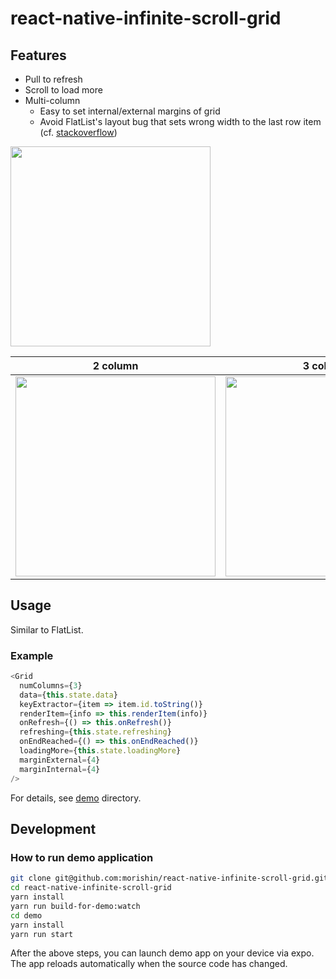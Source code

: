 # react-native-infinite-scroll-grid
## Features
- Pull to refresh
- Scroll to load more
- Multi-column
    - Easy to set internal/external margins of grid
    - Avoid FlatList's layout bug that sets wrong width to the last row item (cf. [stackoverflow](https://stackoverflow.com/questions/43502954/react-native-flatlist-with-columns-last-item-width?utm_medium=organic&utm_source=google_rich_qa&utm_campaign=google_rich_qa))

<img src="https://user-images.githubusercontent.com/1413408/41037130-49a1731c-69cd-11e8-9220-da22d7de7914.gif" width="320"/>

2 column | 3 column
--- | ---
<img src="https://user-images.githubusercontent.com/1413408/41037129-497a08cc-69cd-11e8-8f03-946ae425be47.gif" width="320"/> | <img src="https://user-images.githubusercontent.com/1413408/41037128-494fbbe4-69cd-11e8-9473-39d00382eb31.gif" width="320"/>

## Usage
Similar to FlatList.

### Example
```js
<Grid
  numColumns={3}
  data={this.state.data}
  keyExtractor={item => item.id.toString()}
  renderItem={info => this.renderItem(info)}
  onRefresh={() => this.onRefresh()}
  refreshing={this.state.refreshing}
  onEndReached={() => this.onEndReached()}
  loadingMore={this.state.loadingMore}
  marginExternal={4}
  marginInternal={4}
/>
```
For details, see [demo](https://github.com/morishin/react-native-infinite-scroll-grid/tree/master/demo) directory.

## Development
### How to run demo application
```sh
git clone git@github.com:morishin/react-native-infinite-scroll-grid.git
cd react-native-infinite-scroll-grid
yarn install
yarn run build-for-demo:watch
cd demo
yarn install
yarn run start
```

After the above steps, you can launch demo app on your device via expo. The app reloads automatically when the source code has changed.
